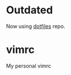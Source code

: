 # Outdated
Now using [dotfiles](https://github.com/jackcogdill/dotfiles) repo.

# vimrc
My personal vimrc

